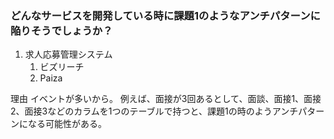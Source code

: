 ### どんなサービスを開発している時に課題1のようなアンチパターンに陥りそうでしょうか？

1. 求人応募管理システム
   1. ビズリーチ
   2. Paiza

理由
イベントが多いから。
例えば、面接が3回あるとして、面談、面接1、面接2、面接3などのカラムを1つのテーブルで持つと、課題1の時のようアンチパターンになる可能性がある。
